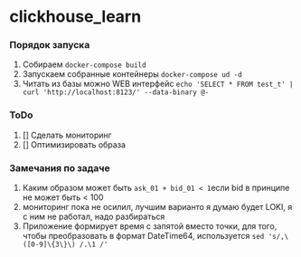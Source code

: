 # clickhouse_learn
### Порядок запуска
1. Собираем `docker-compose build`
2. Запускаем собранные контейнеры `docker-compose ud -d`
3. Читать из базы можно WEB интерфейс `echo 'SELECT * FROM test_t' | curl 'http://localhost:8123/' --data-binary @-`
### ToDo
1. [] Сделать мониторинг
2. [] Оптимизировать образа
### Замечания по задаче
1. Каким образом может быть `ask_01 + bid_01 < 1`если bid в принципе не может быть < 100
2. мониторинг пока не осилил, лучшим варианто я думаю будет LOKI, я с ним не работал, надо разбираться
3. Приложение формирует время с запятой вместо точки, для того, чтобы преобразовать в формат DateTime64, используется `sed 's/,\([0-9]\{3\}\) /.\1 /'`
